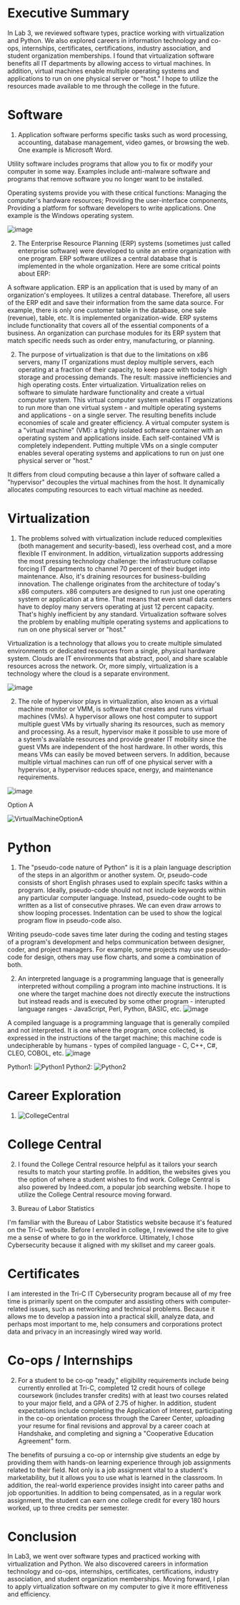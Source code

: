 # Executive Summary

In Lab 3, we reviewed software types, practice working with virtualization and Python.  We also explored careers in information technology and co-ops, internships, certificates, certifications, industry association, and student organization memberships.  I found that virtualization software benefits all IT departments by allowing access to virtual machines.  In addition, virtual machines enable multiple operating systems and applications to run on one physical server or "host."  I hope to utilize the resources made available to me through the college in the future.   

# Software

1. Application software performs specific tasks such as word processing, accounting, database management, video games, or browsing the web.  One example is Microsoft Word.

Utility software includes programs that allow you to fix or modify your computer in some way.  Examples include anti-malware software and programs that remove software you no longer want to be installed.

Operating systems provide you with these critical functions: Managing the computer's hardware resources; Providing the user-interface components, Providing a platform for software developers to write applications.  One example is the Windows operating system.

![image](https://user-images.githubusercontent.com/90066230/135496934-d0a85264-89e2-4c5f-b2b2-b9cb669f2a32.png)

2. The Enterprise Resource Planning (ERP) systems (sometimes just called enterprise software) were developed to unite an entire organization with one program.  ERP software utilizes a central database that is implemented in the whole organization.  Here are some critical points about ERP:

A software application.  ERP is an application that is used by many of an organization's employees.
It utilizes a central database.  Therefore, all users of the ERP edit and save their information from the same data source.  For example, there is only one customer table in the database, one sale (revenue), table, etc.
It is implemented organization-wide.  ERP systems include functionality that covers all of the essential components of a business.  An organization can purchase modules for its ERP system that match specific needs such as order entry, manufacturing, or planning.

2. The purpose of virtualization is that due to the limitations on x86 servers, many IT organizations must deploy multiple servers, each operating at a fraction of their capacity, to keep pace with today's high storage and processing demands.  The result: massive inefficiencies and high operating costs.
Enter virtualization.  Virtualization relies on software to simulate hardware functionality and create a virtual computer system.  This virtual computer system enables IT organizations to run more than one virtual system - and multiple operating systems and applications - on a single server.  The resulting benefits include economies of scale and greater efficiency.  A virtual computer system is a "virtual machine" (VM): a tightly isolated software container with an operating system and applications inside.  Each self-contained VM is completely independent.  Putting multiple VMs on a single computer enables several operating systems and applications to run on just one physical server or "host."

It differs from cloud computing because a thin layer of software called a "hypervisor" decouples the virtual machines from the host.  It dynamically allocates computing resources to each virtual machine as needed.

# Virtualization

1. The problems solved with virtualization include reduced complexities (both management and security-based), less overhead cost, and a more flexible IT environment.  In addition, virtualization supports addressing the most pressing technology challenge: the infrastructure collapse forcing IT departments to channel 70 percent of their budget into maintenance.  Also, it's draining resources for business-building innovation.  The challenge originates from the architecture of today's x86 computers.  x86 computers are designed to run just one operating system or application at a time.  That means that even small data centers have to deploy many servers operating at just 12 percent capacity.  That's highly inefficient by any standard.  Virtualization software solves the problem by enabling multiple operating systems and applications to run on one physical server or "host." 

Virtualization is a technology that allows you to create multiple simulated environments or dedicated resources from a single, physical hardware system.  Clouds are IT environments that abstract, pool, and share scalable resources across the network.  Or, more simply, virtualization is a technology where the cloud is a separate environment.

![image](https://user-images.githubusercontent.com/90066230/136029493-039a5e5a-374e-4a59-a507-5afa3848d72d.png)


2. The role of hypervisor plays in virtualization, also known as a virtual machine monitor or VMM, is software that creates and runs virtual machines (VMs).  A hypervisor allows one host computer to support multiple guest VMs by virtually sharing its resources, such as memory and processing.  As a result, hypervisor make it possible to use more of a sytem's available resources and provide greater IT mobility since the guest VMs are independent of the host hardware.  In other words, this means VMs can easily be moved between servers.  In addition, because multiple virtual machines can run off of one physical server with a hypervisor, a hypervisor reduces space, energy, and maintenance requirements.

![image](https://user-images.githubusercontent.com/90066230/136030579-32aa98b5-9d75-40f7-939b-6a4e67d6b99e.png)

Option A

![VirtualMachineOptionA](https://user-images.githubusercontent.com/90066230/136632319-85269f19-8b56-451e-91c0-9ce824656ae7.png)

# Python

1. The "pseudo-code nature of Python" is it is a plain language description of the steps in an algorithm or another system.  Or, pseudo-code consists of short English phrases used to explain specifc tasks within a program.  Ideally, pseudo-code should not not include keywords within any particular computer language.  Instead, psuedo-code ought to be written as a list of consecutive phrases.  We can even draw arrows to show looping processes.  Indentation can be used to show the logical program flow in pseudo-code also.

Writing pseudo-code saves time later during the coding and testing stages of a program's development and helps communication between designer, coder, and project managers.  For example, some projects may use pseudo-code for design, others may use flow charts, and some a combination of both.  

2. An interpreted language is a programming language that is geneerally interpreted without compiling a program into machine instructions.  It is one where the target machine does not directly execute the instructions but instead reads and is executed by some other program - interupted language ranges - JavaScript, Perl, Python, BASIC, etc.
![image](https://user-images.githubusercontent.com/90066230/135626950-c89df0e5-10b5-4e8d-9a26-dbbee78c9bff.png)

A compiled language is a programming language that is generally compiled and not interpreted.  It is one where the program, once collected, is expressed in the instructions of the target machine; this machine code is undecipherable by humans - types of compiled language - C, C++, C#, CLEO, COBOL, etc.
![image](https://user-images.githubusercontent.com/90066230/135627532-4a579be5-2732-4d08-b662-1ae552a31893.png)

Python1:
![Python1](https://user-images.githubusercontent.com/90066230/135627816-75b5d00b-9d02-44d8-942f-6ca81d12ce19.png)
Python2:
![Python2](https://user-images.githubusercontent.com/90066230/135627877-4a84bfaf-702d-40cb-bcae-890bf05c4b31.png)

# Career Exploration

1. ![CollegeCentral](https://user-images.githubusercontent.com/90066230/135717926-b4569121-188c-4a1c-b553-3cc1b04a0781.png)

# College Central

2. I found the College Central resource helpful as it tailors your search results to match your starting profile.  In addition, the websites gives you the option of where a student wishes to find work.  College Central is also powered by Indeed.com, a popular job searching website.  I hope to utilize the College Central resource moving forward.  

4. Bureau of Labor Statistics

I'm familiar with the Bureau of Labor Statistics website because it's featured on the Tri-C website.  Before I enrolled in college, I reviewed the site to give me a sense of where to go in the workforce.  Ultimately, I chose Cybersecurity because it aligned with my skillset and my career goals.  

# Certificates

I am interested in the Tri-C IT Cybersecurity program because all of my free time is primarily spent on the computer and assisting others with computer-related issues, such as networking and technical problems.  Because it allows me to develop a passion into a practical skill, analyze data, and perhaps most important to me, help consumers and corporations protect data and privacy in an increasingly wired way world.

# Co-ops / Internships

2. For a student to be co-op "ready," eligibility requirements include being currently enrolled at Tri-C, completed 12 credit hours of college coursework (includes transfer credits) with at least two courses related to your major field, and a GPA of 2.75 of higher.  In addition, student expectations include completing the Application of Interest, participating in the co-op orientation process through the Career Center, uploading your resume for final revisions and approval by a career coach at Handshake, and completing and signing a "Cooperative Education Agreement" form.

The benefits of pursuing a co-op or internship give students an edge by providing them with hands-on learning experience through job assignments related to their field. Not only is a job assignment vital to a student's marketability, but it allows you to use what is learned in the classroom.  In addition, the real-world experience provides insight into career paths and job opportunities.  In addition to being compensated, as in a regular work assignment, the student can earn one college credit for every 180 hours worked, up to three credits per semester.    

# Conclusion

In Lab3, we went over software types and practiced working with virtualization and Python.  We also discovered careers in information technology and co-ops, internships, certificates, certifications, industry association, and student organization memberships.  Moving forward, I plan to apply virtualization software on my computer to give it more effitiveness and efficiency. 
